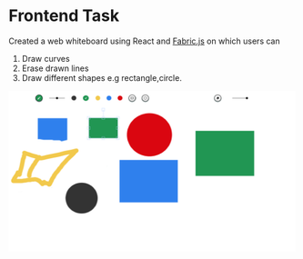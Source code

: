 # Frontend Task
Created a web whiteboard using React and [Fabric.js](http://fabricjs.com/articles/) on which users can
1. Draw curves
2. Erase drawn lines
3. Draw different shapes e.g rectangle,circle.

![UI](/src/assets/sample-image.png)


